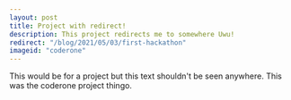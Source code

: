 ```yaml
---
layout: post
title: Project with redirect!
description: This project redirects me to somewhere Uwu!
redirect: "/blog/2021/05/03/first-hackathon"
imageid: "coderone"
---
```

This would be for a project but this text shouldn't be seen anywhere. This was the coderone project thingo.
